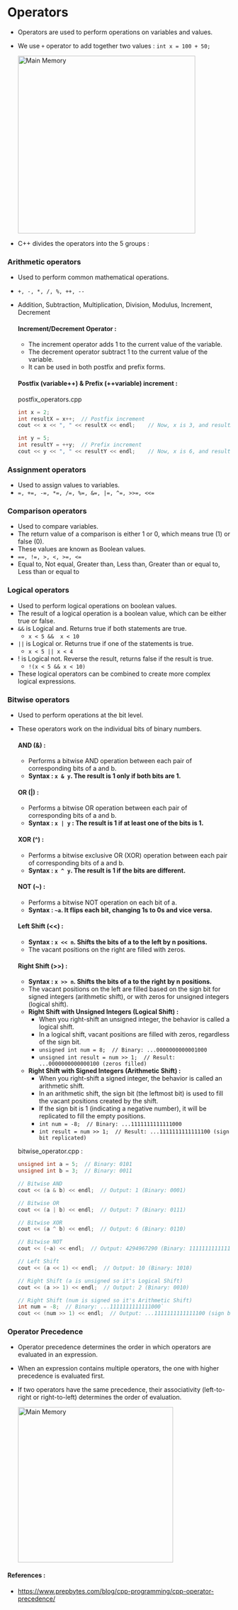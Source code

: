 # Operators

- Operators are used to perform operations on variables and values.
- We use `+` operator to add together two values : `int x = 100 + 50;`

    <img src="images/operators.png" alt="Main Memory" width="400">

- C++ divides the operators into the 5 groups :

### Arithmetic operators

- Used to perform common mathematical operations.
- `+, -, *, /, %, ++, --`
- Addition, Subtraction, Multiplication, Division, Modulus, Increment, Decrement
  
    #### Increment/Decrement Operator :
    - The increment operator adds 1 to the current value of the variable.
    - The decrement operator subtract 1 to the current value of the variable.
    - It can be used in both postfix and prefix forms.
    
    #### Postfix (variable++) & Prefix (++variable) increment :
    postfix_operators.cpp
    ```cpp
    int x = 2;
    int resultX = x++;  // Postfix increment
    cout << x << ", " << resultX << endl;    // Now, x is 3, and resultX is 2

    int y = 5;
    int resultY = ++y;  // Prefix increment
    cout << y << ", " << resultY << endl;    // Now, x is 6, and resultY is 6
    ```

### Assignment operators

- Used to assign values to variables.
- `=, +=, -=, *=, /=, %=, &=, |=, ^=, >>=, <<=`

### Comparison operators

- Used to compare variables.
- The return value of a comparison is either 1 or 0, which means true (1) or false (0).
- These values are known as Boolean values.
- `==, !=, >, <, >=, <=`
- Equal to, Not equal, Greater than, Less than, Greater than or equal to, Less than or equal to

### Logical operators

-  Used to perform logical operations on boolean values.
-  The result of a logical operation is a boolean value, which can be either true or false. 
-  `&&` is Logical and. Returns true if both statements are true.
    -  `x < 5 &&  x < 10`
- `||` is Logical or. Returns true if one of the statements is true.
    - `x < 5 || x < 4`
- ! is Logical not. Reverse the result, returns false if the result is true.
    - `!(x < 5 && x < 10)`
- These logical operators can be combined to create more complex logical expressions.

### Bitwise operators

- Used to perform operations at the bit level.
- These operators work on the individual bits of binary numbers. 

    #### AND (&) :
    - Performs a bitwise AND operation between each pair of corresponding bits of a and b.
    - **Syntax : `x & y`. The result is 1 only if both bits are 1.**

    #### OR (|) :
    - Performs a bitwise OR operation between each pair of corresponding bits of a and b.
    - **Syntax : `x | y` : The result is 1 if at least one of the bits is 1.**

    #### XOR (^) :
    - Performs a bitwise exclusive OR (XOR) operation between each pair of corresponding bits of a and b.
    - **Syntax : `x ^ y`. The result is 1 if the bits are different.**

    #### NOT (~) :
    - Performs a bitwise NOT operation on each bit of a.
    - **Syntax : `~a`. It flips each bit, changing 1s to 0s and vice versa.**

    #### Left Shift (<<) :
    - **Syntax : `x << n`. Shifts the bits of a to the left by n positions.**
    - The vacant positions on the right are filled with zeros.

    #### Right Shift (>>) :
    - **Syntax : `x >> n`. Shifts the bits of a to the right by n positions.**
    - The vacant positions on the left are filled based on the sign bit for signed integers (arithmetic shift), or with zeros for unsigned integers (logical shift).
    - **Right Shift with Unsigned Integers (Logical Shift) :**
        - When you right-shift an unsigned integer, the behavior is called a logical shift.
        - In a logical shift, vacant positions are filled with zeros, regardless of the sign bit.
        - `unsigned int num = 8;  // Binary: ...0000000000001000`
        - `unsigned int result = num >> 1;  // Result: ...0000000000000100 (zeros filled)`
    - **Right Shift with Signed Integers (Arithmetic Shift) :**
        - When you right-shift a signed integer, the behavior is called an arithmetic shift.
        - In an arithmetic shift, the sign bit (the leftmost bit) is used to fill the vacant positions created by the shift.
        - If the sign bit is 1 (indicating a negative number), it will be replicated to fill the empty positions.
        - `int num = -8;  // Binary: ...1111111111111000`
        - `int result = num >> 1;  // Result: ...1111111111111100 (sign bit replicated)` 
    
    bitwise_operator.cpp :
    ```cpp 
    unsigned int a = 5;  // Binary: 0101
    unsigned int b = 3;  // Binary: 0011

    // Bitwise AND
    cout << (a & b) << endl;  // Output: 1 (Binary: 0001)

    // Bitwise OR
    cout << (a | b) << endl;  // Output: 7 (Binary: 0111)

    // Bitwise XOR
    cout << (a ^ b) << endl;  // Output: 6 (Binary: 0110)

    // Bitwise NOT
    cout << (~a) << endl;  // Output: 4294967290 (Binary: 11111111111111111111111111111010)

    // Left Shift
    cout << (a << 1) << endl;  // Output: 10 (Binary: 1010)

    // Right Shift (a is unsigned so it's Logical Shift)
    cout << (a >> 1) << endl;  // Output: 2 (Binary: 0010)

    // Right Shift (num is signed so it's Arithmetic Shift)
    int num = -8;  // Binary: ...1111111111111000`
    cout << (num >> 1) << endl;  // Output: ...1111111111111100 (sign bit replicated)
    ```


### Operator Precedence

- Operator precedence determines the order in which operators are evaluated in an expression.
- When an expression contains multiple operators, the one with higher precedence is evaluated first.
- If two operators have the same precedence, their associativity (left-to-right or right-to-left) determines the order of evaluation.

    <img src="images/operator_precedence_associativity.png" alt="Main Memory" width="350">


#### References :

- https://www.prepbytes.com/blog/cpp-programming/cpp-operator-precedence/